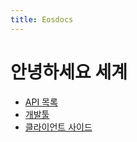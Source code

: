```yaml
---
title: Eosdocs
---
```

# 안녕하세요 세계 

* [API 목록](api-listing.md)
* [개발툴](developer-tools/)
* [클라이언트 사이드](client-side/)
